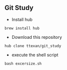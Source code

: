 ## Git Study

* Install hub

```
brew install hub
```

* Download this repository
```
hub clone ttexan/git_study
```

* execute the shell script
```
bash excersize.sh
```
